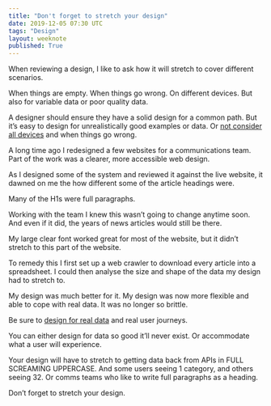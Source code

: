 ```yaml
---
title: "Don't forget to stretch your design"
date: 2019-12-05 07:30 UTC
tags: "Design"
layout: weeknote
published: True
---
```


When reviewing a design, I like to ask how it will stretch to cover different scenarios.

When things are empty. When things go wrong. On different devices. But also for variable data or poor quality data.

A designer should ensure they have a solid design for a common path. But it’s easy to design for unrealistically good examples or data. Or [not consider all devices](https://samanthasaw.github.io/samantha-saw-blogs/check-how-your-design-works-on-different-devices.html) and when things go wrong.

A long time ago I redesigned a few websites for a communications team. Part of the work was a clearer, more accessible web design.

As I designed some of the system and reviewed it against the live website, it dawned on me the how different some of the article headings were.

Many of the H1s were full paragraphs.

Working with the team I knew this wasn’t going to change anytime soon. And even if it did, the years of news articles would still be there.

My large clear font worked great for most of the website, but it didn’t stretch to this part of the website.

To remedy this I first set up a web crawler to download every article into a spreadsheet. I could then analyse the size and shape of the data my design had to stretch to.

My design was much better for it. My design was now more flexible and able to cope with real data. It was no longer so brittle.

Be sure to [design for real data](https://grillopress.github.io/2019/12/05/design-for-real-data.html) and real user journeys.

You can either design for data so good it’ll never exist. Or accommodate what a user will experience.

Your design will have to stretch to getting data back from APIs in FULL SCREAMING UPPERCASE. And some users seeing 1 category, and others seeing 32. Or comms teams who like to write full paragraphs as a heading.

Don’t forget to stretch your design.
